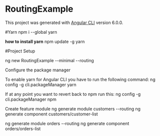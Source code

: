 # RoutingExample

This project was generated with [Angular CLI](https://github.com/angular/angular-cli) version 6.0.0.


#Yarn
npm i --global yarn

**how to install yarn**
npm update -g yarn


#Project Setup

ng new RoutingExample --minimal --routing

Configure the package manager

To enable yarn for Angular CLI you have to run the following command:
ng config -g cli.packageManager yarn

If at any point you want to revert back to npm run this:
ng config -g cli.packageManager npm


Create feature module
ng generate module customers --routing
ng generate component customers/customer-list

ng generate module orders --routing
ng generate component orders/orders-list
